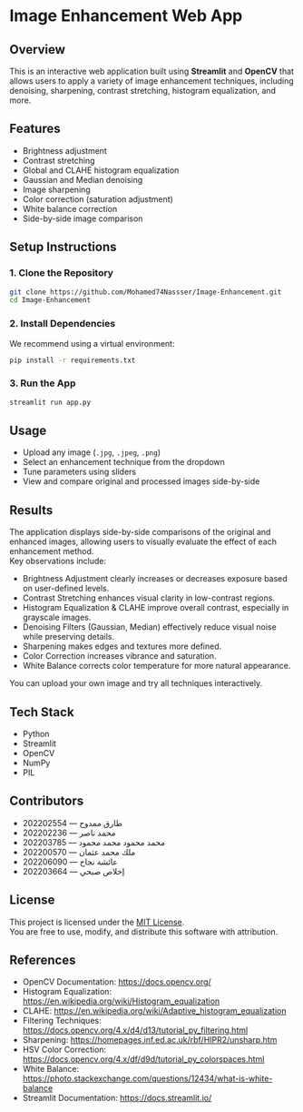 # Image Enhancement Web App

## Overview
This is an interactive web application built using **Streamlit** and **OpenCV** that allows users to apply a variety of image enhancement techniques, including denoising, sharpening, contrast stretching, histogram equalization, and more.

## Features
- Brightness adjustment  
- Contrast stretching  
- Global and CLAHE histogram equalization  
- Gaussian and Median denoising  
- Image sharpening  
- Color correction (saturation adjustment)  
- White balance correction  
- Side-by-side image comparison

## Setup Instructions

### 1. Clone the Repository
```bash
git clone https://github.com/Mohamed74Nassser/Image-Enhancement.git
cd Image-Enhancement
```

### 2. Install Dependencies
We recommend using a virtual environment:
```bash
pip install -r requirements.txt
```

### 3. Run the App
```bash
streamlit run app.py
```

## Usage
- Upload any image (`.jpg`, `.jpeg`, `.png`)
- Select an enhancement technique from the dropdown
- Tune parameters using sliders
- View and compare original and processed images side-by-side

## Results
The application displays side-by-side comparisons of the original and enhanced images, allowing users to visually evaluate the effect of each enhancement method.  
Key observations include:

- Brightness Adjustment clearly increases or decreases exposure based on user-defined levels.
- Contrast Stretching enhances visual clarity in low-contrast regions.
- Histogram Equalization & CLAHE improve overall contrast, especially in grayscale images.
- Denoising Filters (Gaussian, Median) effectively reduce visual noise while preserving details.
- Sharpening makes edges and textures more defined.
- Color Correction increases vibrance and saturation.
- White Balance corrects color temperature for more natural appearance.

You can upload your own image and try all techniques interactively.

## Tech Stack
- Python
- Streamlit
- OpenCV
- NumPy
- PIL

## Contributors
- طارق ممدوح — 202202554  
- محمد ناصر — 202202236  
- محمد محمود محمد محمود — 202203785  
- ملك محمد عثمان — 202200570  
- عائشة نجاح — 202206090  
- إخلاص صبحي — 202203664

## License
This project is licensed under the [MIT License](https://opensource.org/licenses/MIT).  
You are free to use, modify, and distribute this software with attribution.

## References
- OpenCV Documentation: https://docs.opencv.org/  
- Histogram Equalization: https://en.wikipedia.org/wiki/Histogram_equalization  
- CLAHE: https://en.wikipedia.org/wiki/Adaptive_histogram_equalization  
- Filtering Techniques: https://docs.opencv.org/4.x/d4/d13/tutorial_py_filtering.html  
- Sharpening: https://homepages.inf.ed.ac.uk/rbf/HIPR2/unsharp.htm  
- HSV Color Correction: https://docs.opencv.org/4.x/df/d9d/tutorial_py_colorspaces.html  
- White Balance: https://photo.stackexchange.com/questions/12434/what-is-white-balance  
- Streamlit Documentation: https://docs.streamlit.io/
